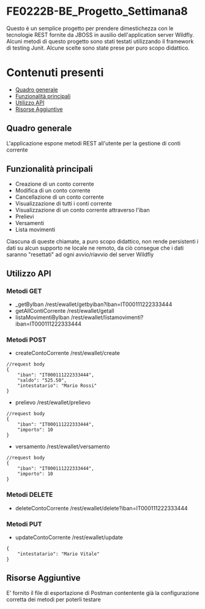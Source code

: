# FE0222B-BE_Progetto_Settimana8
Questo è un semplice progetto per prendere dimestichezza con le tecnologie REST fornite da JBOSS in ausilio dell'application server Wildfly.
Alcuni metodi di questo progetto sono stati testati utilizzando il framework di testing Junit.
Alcune scelte sono state prese per puro scopo didattico.

# Contenuti presenti
- [Quadro generale](#Quadro-generale)
- [Funzionalità principali](#Funzionalità-principali)
- [Utilizzo API](#Utilizzo-API)
- [Risorse Aggiuntive](#Risorse-Aggiuntive)

## Quadro generale
L'applicazione espone metodi REST all'utente per la gestione di conti corrente

## Funzionalità principali
- Creazione di un conto corrente
- Modifica di un conto corrente
- Cancellazione di un conto corrente
- Visualizzazione di tutti i conti corrente
- Visualizzazione di un conto corrente attraverso l'iban
- Prelievi
- Versamenti
- Lista movimenti

Ciascuna di queste chiamate, a puro scopo didattico, non rende persistenti i dati su alcun supporto ne locale ne remoto, da ciò consegue che i dati saranno "resettati" ad ogni avvio/riavvio del server Wildfly

## Utilizzo API
### Metodi GET
- _getByIban   /rest/ewallet/getbyiban?iban=IT000111222333444
- getAllContiCorrente   /rest/ewallet/getall
- listaMovimentiByIban    /rest/ewallet/listamovimenti?iban=IT000111222333444

### Metodi POST
- createContoCorrente   /rest/ewallet/create
```
//request body
{
    "iban": "IT000111222333444",
    "saldo": "525.50",
    "intestatario": "Mario Rossi"
}
```
- prelievo   /rest/ewallet/prelievo
```
//request body
{
    "iban": "IT000111222333444",
    "importo": 10
}
```
- versamento    /rest/ewallet/versamento
```
//request body
{
    "iban": "IT000111222333444",
    "importo": 10
}
```

### Metodi DELETE
- deleteContoCorrente   /rest/ewallet/delete?iban=IT000111222333444

### Metodi PUT
- updateContoCorrente   /rest/ewallet/update
 ```
 {
     "intestatario": "Mario Vitale"
 }
 ```
 
 ## Risorse Aggiuntive
 E' fornito il file di esportazione di Postman contentente già la configurazione corretta dei metodi per poterli testare
